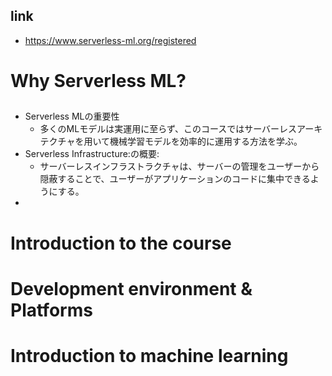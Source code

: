 ## link

- https://www.serverless-ml.org/registered

# Why Serverless ML?

##

- Serverless MLの重要性
  - 多くのMLモデルは実運用に至らず、このコースではサーバーレスアーキテクチャを用いて機械学習モデルを効率的に運用する方法を学ぶ。
- Serverless Infrastructure:の概要:
  - サーバーレスインフラストラクチャは、サーバーの管理をユーザーから隠蔽することで、ユーザーがアプリケーションのコードに集中できるようにする。
-

# Introduction to the course

# Development environment & Platforms

# Introduction to machine learning
